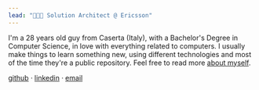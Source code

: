 ```yaml
---
lead: "👨🏻‍💻 Solution Architect @ Ericsson"
---
```


I'm a 28 years old guy from Caserta (Italy), with a Bachelor's Degree in Computer Science, in love with everything related to computers. I usually make things to learn something new, using different technologies and most of the time they're a public repository. Feel free to read more [about myself](./about).

[github](https://github.com/imgios) · [linkedin](https://www.linkedin.com/in/imgios/) · [email](mailto:g.sulipano@outlook.it)